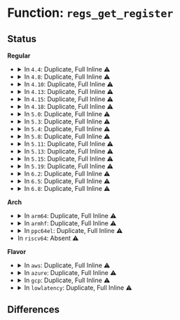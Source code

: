 # Function: <code>regs_get_register</code>

## Status
<b>Regular</b>
<ul>
<li>
<details>
<summary>In <code>4.4</code>: Duplicate, Full Inline ⚠️</summary>

**Collision:** Static Duplication

**Inline:** Full

**Transformation:** False

**Instances:**

```
In arch/x86/kernel/perf_regs.c (ffffffff810661e4)
Location: arch/x86/include/asm/ptrace.h:172
Inline: True
Inline callers:
  - arch/x86/kernel/perf_regs.c:perf_reg_value
```
```
In arch/x86/mm/mpx.c (ffffffff81075a1e)
Location: arch/x86/include/asm/ptrace.h:172
Inline: True
Inline callers:
  - arch/x86/mm/mpx.c:mpx_generate_siginfo
  - arch/x86/mm/mpx.c:mpx_generate_siginfo
  - arch/x86/mm/mpx.c:mpx_generate_siginfo
  - arch/x86/mm/mpx.c:mpx_generate_siginfo
```
```
In kernel/trace/trace_probe.c (ffffffff8116d471)
Location: arch/x86/include/asm/ptrace.h:172
Inline: True
Inline callers:
  - kernel/trace/trace_probe.c:fetch_reg_u8
  - kernel/trace/trace_probe.c:fetch_reg_u16
  - kernel/trace/trace_probe.c:fetch_reg_u32
  - kernel/trace/trace_probe.c:fetch_reg_u64
```
</details>
</li>
<li>
<details>
<summary>In <code>4.8</code>: Duplicate, Full Inline ⚠️</summary>

**Collision:** Static Duplication

**Inline:** Full

**Transformation:** False

**Instances:**

```
In arch/x86/kernel/perf_regs.c (ffffffff81065f74)
Location: arch/x86/include/asm/ptrace.h:166
Inline: True
Inline callers:
  - arch/x86/kernel/perf_regs.c:perf_reg_value
```
```
In arch/x86/mm/mpx.c (ffffffff81076f59)
Location: arch/x86/include/asm/ptrace.h:166
Inline: True
Inline callers:
  - arch/x86/mm/mpx.c:mpx_generate_siginfo
  - arch/x86/mm/mpx.c:mpx_generate_siginfo
  - arch/x86/mm/mpx.c:mpx_generate_siginfo
  - arch/x86/mm/mpx.c:mpx_generate_siginfo
```
```
In kernel/trace/trace_probe.c (ffffffff8117aa31)
Location: arch/x86/include/asm/ptrace.h:166
Inline: True
Inline callers:
  - kernel/trace/trace_probe.c:fetch_reg_u64
  - kernel/trace/trace_probe.c:fetch_reg_u32
  - kernel/trace/trace_probe.c:fetch_reg_u16
  - kernel/trace/trace_probe.c:fetch_reg_u8
```
</details>
</li>
<li>
<details>
<summary>In <code>4.10</code>: Duplicate, Full Inline ⚠️</summary>

**Collision:** Static Duplication

**Inline:** Full

**Transformation:** False

**Instances:**

```
In arch/x86/kernel/perf_regs.c (ffffffff810694a4)
Location: arch/x86/include/asm/ptrace.h:166
Inline: True
Inline callers:
  - arch/x86/kernel/perf_regs.c:perf_reg_value
```
```
In arch/x86/mm/mpx.c (ffffffff8107ab05)
Location: arch/x86/include/asm/ptrace.h:166
Inline: True
Inline callers:
  - arch/x86/mm/mpx.c:mpx_generate_siginfo
  - arch/x86/mm/mpx.c:mpx_generate_siginfo
  - arch/x86/mm/mpx.c:mpx_generate_siginfo
  - arch/x86/mm/mpx.c:mpx_generate_siginfo
```
```
In kernel/trace/trace_probe.c (ffffffff81186641)
Location: arch/x86/include/asm/ptrace.h:166
Inline: True
Inline callers:
  - kernel/trace/trace_probe.c:fetch_reg_u64
  - kernel/trace/trace_probe.c:fetch_reg_u32
  - kernel/trace/trace_probe.c:fetch_reg_u16
  - kernel/trace/trace_probe.c:fetch_reg_u8
```
</details>
</li>
<li>
<details>
<summary>In <code>4.13</code>: Duplicate, Full Inline ⚠️</summary>

**Collision:** Static Duplication

**Inline:** Full

**Transformation:** False

**Instances:**

```
In arch/x86/kernel/perf_regs.c (ffffffff81068748)
Location: arch/x86/include/asm/ptrace.h:166
Inline: True
Inline callers:
  - arch/x86/kernel/perf_regs.c:perf_reg_value
```
```
In arch/x86/mm/mpx.c (ffffffff8107933d)
Location: arch/x86/include/asm/ptrace.h:166
Inline: True
Inline callers:
  - arch/x86/mm/mpx.c:mpx_generate_siginfo
  - arch/x86/mm/mpx.c:mpx_generate_siginfo
  - arch/x86/mm/mpx.c:mpx_generate_siginfo
  - arch/x86/mm/mpx.c:mpx_generate_siginfo
```
```
In kernel/trace/trace_probe.c (ffffffff811892a1)
Location: arch/x86/include/asm/ptrace.h:166
Inline: True
Inline callers:
  - kernel/trace/trace_probe.c:fetch_reg_u64
  - kernel/trace/trace_probe.c:fetch_reg_u32
  - kernel/trace/trace_probe.c:fetch_reg_u16
  - kernel/trace/trace_probe.c:fetch_reg_u8
```
</details>
</li>
<li>
<details>
<summary>In <code>4.15</code>: Duplicate, Full Inline ⚠️</summary>

**Collision:** Static Duplication

**Inline:** Full

**Transformation:** False

**Instances:**

```
In arch/x86/kernel/perf_regs.c (ffffffff8106ca24)
Location: arch/x86/include/asm/ptrace.h:191
Inline: True
Inline callers:
  - arch/x86/kernel/perf_regs.c:perf_reg_value
```
```
In kernel/trace/trace_probe.c (ffffffff81196f21)
Location: arch/x86/include/asm/ptrace.h:191
Inline: True
Inline callers:
  - kernel/trace/trace_probe.c:fetch_reg_u64
  - kernel/trace/trace_probe.c:fetch_reg_u32
  - kernel/trace/trace_probe.c:fetch_reg_u16
  - kernel/trace/trace_probe.c:fetch_reg_u8
```
```
In arch/x86/lib/insn-eval.c (ffffffff81983b27)
Location: arch/x86/include/asm/ptrace.h:191
Inline: True
Inline callers:
  - arch/x86/lib/insn-eval.c:insn_get_addr_ref
  - arch/x86/lib/insn-eval.c:insn_get_addr_ref
  - arch/x86/lib/insn-eval.c:get_eff_addr_sib
  - arch/x86/lib/insn-eval.c:get_eff_addr_sib
  - arch/x86/lib/insn-eval.c:get_eff_addr_modrm
  - arch/x86/lib/insn-eval.c:get_eff_addr_reg
  - arch/x86/lib/insn-eval.c:get_eff_addr_reg
  - arch/x86/lib/insn-eval.c:get_eff_addr_reg
```
</details>
</li>
<li>
<details>
<summary>In <code>4.18</code>: Duplicate, Full Inline ⚠️</summary>

**Collision:** Static Duplication

**Inline:** Full

**Transformation:** False

**Instances:**

```
In arch/x86/kernel/perf_regs.c (ffffffff8106f8c4)
Location: arch/x86/include/asm/ptrace.h:196
Inline: True
Inline callers:
  - arch/x86/kernel/perf_regs.c:perf_reg_value
```
```
In kernel/trace/trace_probe.c (ffffffff811abf20)
Location: arch/x86/include/asm/ptrace.h:196
Inline: True
Inline callers:
  - kernel/trace/trace_probe.c:fetch_reg_u64
  - kernel/trace/trace_probe.c:fetch_reg_u32
  - kernel/trace/trace_probe.c:fetch_reg_u16
  - kernel/trace/trace_probe.c:fetch_reg_u8
```
```
In arch/x86/lib/insn-eval.c (ffffffff819dffdd)
Location: arch/x86/include/asm/ptrace.h:196
Inline: True
Inline callers:
  - arch/x86/lib/insn-eval.c:insn_get_addr_ref
  - arch/x86/lib/insn-eval.c:insn_get_addr_ref
  - arch/x86/lib/insn-eval.c:get_eff_addr_sib
  - arch/x86/lib/insn-eval.c:get_eff_addr_sib
  - arch/x86/lib/insn-eval.c:get_eff_addr_modrm
  - arch/x86/lib/insn-eval.c:get_eff_addr_reg
  - arch/x86/lib/insn-eval.c:get_eff_addr_reg
  - arch/x86/lib/insn-eval.c:get_eff_addr_reg
```
</details>
</li>
<li>
<details>
<summary>In <code>5.0</code>: Duplicate, Full Inline ⚠️</summary>

**Collision:** Static Duplication

**Inline:** Full

**Transformation:** False

**Instances:**

```
In arch/x86/kernel/perf_regs.c (ffffffff81075924)
Location: arch/x86/include/asm/ptrace.h:198
Inline: True
Inline callers:
  - arch/x86/kernel/perf_regs.c:perf_reg_value
```
```
In kernel/trace/trace_kprobe.c (ffffffff811b5b53)
Location: arch/x86/include/asm/ptrace.h:198
Inline: True
Inline callers:
  - kernel/trace/trace_kprobe.c:process_fetch_insn
  - kernel/trace/trace_kprobe.c:process_fetch_insn
```
```
In kernel/trace/trace_uprobe.c (ffffffff811bc327)
Location: arch/x86/include/asm/ptrace.h:198
Inline: True
Inline callers:
  - kernel/trace/trace_uprobe.c:process_fetch_insn
```
```
In arch/x86/lib/insn-eval.c (ffffffff81a1af6d)
Location: arch/x86/include/asm/ptrace.h:198
Inline: True
Inline callers:
  - arch/x86/lib/insn-eval.c:insn_get_addr_ref
  - arch/x86/lib/insn-eval.c:insn_get_addr_ref
  - arch/x86/lib/insn-eval.c:get_eff_addr_sib
  - arch/x86/lib/insn-eval.c:get_eff_addr_sib
  - arch/x86/lib/insn-eval.c:get_eff_addr_modrm
  - arch/x86/lib/insn-eval.c:get_eff_addr_reg
  - arch/x86/lib/insn-eval.c:get_eff_addr_reg
  - arch/x86/lib/insn-eval.c:get_eff_addr_reg
```
</details>
</li>
<li>
<details>
<summary>In <code>5.3</code>: Duplicate, Full Inline ⚠️</summary>

**Collision:** Static Duplication

**Inline:** Full

**Transformation:** False

**Instances:**

```
In arch/x86/kernel/perf_regs.c (ffffffff8107950b)
Location: arch/x86/include/asm/ptrace.h:213
Inline: True
Inline callers:
  - arch/x86/kernel/perf_regs.c:perf_reg_value
```
```
In kernel/trace/trace_kprobe.c (ffffffff811c4e3f)
Location: arch/x86/include/asm/ptrace.h:213
Inline: True
Inline callers:
  - kernel/trace/trace_kprobe.c:process_fetch_insn
  - kernel/trace/trace_kprobe.c:process_fetch_insn
```
```
In kernel/trace/trace_uprobe.c (ffffffff811cd6e0)
Location: arch/x86/include/asm/ptrace.h:213
Inline: True
Inline callers:
  - kernel/trace/trace_uprobe.c:process_fetch_insn
```
```
In arch/x86/lib/insn-eval.c (ffffffff81a8ad17)
Location: arch/x86/include/asm/ptrace.h:213
Inline: True
Inline callers:
  - arch/x86/lib/insn-eval.c:insn_get_addr_ref
  - arch/x86/lib/insn-eval.c:insn_get_addr_ref
  - arch/x86/lib/insn-eval.c:get_eff_addr_sib
  - arch/x86/lib/insn-eval.c:get_eff_addr_sib
  - arch/x86/lib/insn-eval.c:get_eff_addr_modrm
  - arch/x86/lib/insn-eval.c:get_eff_addr_reg
  - arch/x86/lib/insn-eval.c:get_eff_addr_reg
  - arch/x86/lib/insn-eval.c:get_eff_addr_reg
```
</details>
</li>
<li>
<details>
<summary>In <code>5.4</code>: Duplicate, Full Inline ⚠️</summary>

**Collision:** Static Duplication

**Inline:** Full

**Transformation:** False

**Instances:**

```
In arch/x86/kernel/perf_regs.c (ffffffff8107a55b)
Location: arch/x86/include/asm/ptrace.h:213
Inline: True
Inline callers:
  - arch/x86/kernel/perf_regs.c:perf_reg_value
```
```
In kernel/trace/trace_kprobe.c (ffffffff811d0943)
Location: arch/x86/include/asm/ptrace.h:213
Inline: True
Inline callers:
  - kernel/trace/trace_kprobe.c:process_fetch_insn
  - kernel/trace/trace_kprobe.c:process_fetch_insn
```
```
In kernel/trace/trace_uprobe.c (ffffffff811d9fb4)
Location: arch/x86/include/asm/ptrace.h:213
Inline: True
Inline callers:
  - kernel/trace/trace_uprobe.c:process_fetch_insn
```
```
In arch/x86/lib/insn-eval.c (ffffffff81ac1fd7)
Location: arch/x86/include/asm/ptrace.h:213
Inline: True
Inline callers:
  - arch/x86/lib/insn-eval.c:insn_get_addr_ref
  - arch/x86/lib/insn-eval.c:insn_get_addr_ref
  - arch/x86/lib/insn-eval.c:get_eff_addr_sib
  - arch/x86/lib/insn-eval.c:get_eff_addr_sib
  - arch/x86/lib/insn-eval.c:get_eff_addr_modrm
  - arch/x86/lib/insn-eval.c:get_eff_addr_reg
  - arch/x86/lib/insn-eval.c:get_eff_addr_reg
  - arch/x86/lib/insn-eval.c:get_eff_addr_reg
```
</details>
</li>
<li>
<details>
<summary>In <code>5.8</code>: Duplicate, Full Inline ⚠️</summary>

**Collision:** Static Duplication

**Inline:** Full

**Transformation:** False

**Instances:**

```
In arch/x86/kernel/perf_regs.c (ffffffff810819aa)
Location: arch/x86/include/asm/ptrace.h:226
Inline: True
Inline callers:
  - arch/x86/kernel/perf_regs.c:perf_reg_value
```
```
In kernel/trace/trace_kprobe.c (ffffffff811ec413)
Location: arch/x86/include/asm/ptrace.h:226
Inline: True
Inline callers:
  - kernel/trace/trace_kprobe.c:process_fetch_insn
  - kernel/trace/trace_kprobe.c:process_fetch_insn
```
```
In kernel/trace/trace_uprobe.c (ffffffff811f6a5f)
Location: arch/x86/include/asm/ptrace.h:226
Inline: True
Inline callers:
  - kernel/trace/trace_uprobe.c:process_fetch_insn
```
```
In arch/x86/lib/insn-eval.c (ffffffff815fe3c5)
Location: arch/x86/include/asm/ptrace.h:226
Inline: True
Inline callers:
  - arch/x86/lib/insn-eval.c:get_addr_ref_16
  - arch/x86/lib/insn-eval.c:get_addr_ref_16
  - arch/x86/lib/insn-eval.c:get_eff_addr_sib
  - arch/x86/lib/insn-eval.c:get_eff_addr_sib
  - arch/x86/lib/insn-eval.c:get_eff_addr_modrm
  - arch/x86/lib/insn-eval.c:get_eff_addr_reg
  - arch/x86/lib/insn-eval.c:get_eff_addr_reg
  - arch/x86/lib/insn-eval.c:get_eff_addr_reg
```
</details>
</li>
<li>
<details>
<summary>In <code>5.11</code>: Duplicate, Full Inline ⚠️</summary>

**Collision:** Static Duplication

**Inline:** Full

**Transformation:** False

**Instances:**

```
In arch/x86/kernel/perf_regs.c (ffffffff8108140a)
Location: arch/x86/include/asm/ptrace.h:246
Inline: True
Inline callers:
  - arch/x86/kernel/perf_regs.c:perf_reg_value
```
```
In kernel/trace/trace_kprobe.c (ffffffff811ea563)
Location: arch/x86/include/asm/ptrace.h:246
Inline: True
Inline callers:
  - kernel/trace/trace_kprobe.c:process_fetch_insn
  - kernel/trace/trace_kprobe.c:process_fetch_insn
```
```
In kernel/trace/trace_uprobe.c (ffffffff811f5546)
Location: arch/x86/include/asm/ptrace.h:246
Inline: True
Inline callers:
  - kernel/trace/trace_uprobe.c:process_fetch_insn
```
```
In arch/x86/lib/insn-eval.c (ffffffff816231d5)
Location: arch/x86/include/asm/ptrace.h:246
Inline: True
Inline callers:
  - arch/x86/lib/insn-eval.c:get_addr_ref_16
  - arch/x86/lib/insn-eval.c:get_addr_ref_16
  - arch/x86/lib/insn-eval.c:get_eff_addr_sib
  - arch/x86/lib/insn-eval.c:get_eff_addr_sib
  - arch/x86/lib/insn-eval.c:get_eff_addr_modrm
  - arch/x86/lib/insn-eval.c:get_eff_addr_reg
  - arch/x86/lib/insn-eval.c:get_eff_addr_reg
  - arch/x86/lib/insn-eval.c:get_eff_addr_reg
```
</details>
</li>
<li>
<details>
<summary>In <code>5.13</code>: Duplicate, Full Inline ⚠️</summary>

**Collision:** Static Duplication

**Inline:** Full

**Transformation:** False

**Instances:**

```
In arch/x86/kernel/kprobes/core.c (ffffffff8107acc2)
Location: arch/x86/include/asm/ptrace.h:249
Inline: True
Inline callers:
  - arch/x86/kernel/kprobes/core.c:kprobe_emulate_jmp_indirect
  - arch/x86/kernel/kprobes/core.c:kprobe_emulate_call_indirect
```
```
In arch/x86/kernel/perf_regs.c (ffffffff8108222a)
Location: arch/x86/include/asm/ptrace.h:249
Inline: True
Inline callers:
  - arch/x86/kernel/perf_regs.c:perf_reg_value
```
```
In kernel/trace/trace_kprobe.c (ffffffff811eb9ca)
Location: arch/x86/include/asm/ptrace.h:249
Inline: True
Inline callers:
  - kernel/trace/trace_kprobe.c:process_fetch_insn
  - kernel/trace/trace_kprobe.c:process_fetch_insn
```
```
In kernel/trace/trace_uprobe.c (ffffffff811f6430)
Location: arch/x86/include/asm/ptrace.h:249
Inline: True
Inline callers:
  - kernel/trace/trace_uprobe.c:process_fetch_insn
```
```
In arch/x86/lib/insn-eval.c (ffffffff81606a85)
Location: arch/x86/include/asm/ptrace.h:249
Inline: True
Inline callers:
  - arch/x86/lib/insn-eval.c:get_addr_ref_16
  - arch/x86/lib/insn-eval.c:get_addr_ref_16
```
</details>
</li>
<li>
<details>
<summary>In <code>5.15</code>: Duplicate, Full Inline ⚠️</summary>

**Collision:** Static Duplication

**Inline:** Full

**Transformation:** False

**Instances:**

```
In arch/x86/kernel/kprobes/core.c (ffffffff81088e72)
Location: arch/x86/include/asm/ptrace.h:249
Inline: True
Inline callers:
  - arch/x86/kernel/kprobes/core.c:kprobe_emulate_jmp_indirect
  - arch/x86/kernel/kprobes/core.c:kprobe_emulate_call_indirect
```
```
In arch/x86/kernel/perf_regs.c (ffffffff81091230)
Location: arch/x86/include/asm/ptrace.h:249
Inline: True
Inline callers:
  - arch/x86/kernel/perf_regs.c:perf_reg_value
```
```
In kernel/trace/trace_kprobe.c (ffffffff8121c8fc)
Location: arch/x86/include/asm/ptrace.h:249
Inline: True
Inline callers:
  - kernel/trace/trace_kprobe.c:process_fetch_insn
  - kernel/trace/trace_kprobe.c:process_fetch_insn
```
```
In kernel/trace/trace_uprobe.c (ffffffff8122669f)
Location: arch/x86/include/asm/ptrace.h:249
Inline: True
Inline callers:
  - kernel/trace/trace_uprobe.c:process_fetch_insn
```
```
In arch/x86/lib/insn-eval.c (ffffffff816754e5)
Location: arch/x86/include/asm/ptrace.h:249
Inline: True
Inline callers:
  - arch/x86/lib/insn-eval.c:get_addr_ref_16
  - arch/x86/lib/insn-eval.c:get_addr_ref_16
```
</details>
</li>
<li>
<details>
<summary>In <code>5.19</code>: Duplicate, Full Inline ⚠️</summary>

**Collision:** Static Duplication

**Inline:** Full

**Transformation:** False

**Instances:**

```
In arch/x86/kernel/kprobes/core.c (ffffffff81099102)
Location: arch/x86/include/asm/ptrace.h:253
Inline: True
Inline callers:
  - arch/x86/kernel/kprobes/core.c:kprobe_emulate_jmp_indirect
  - arch/x86/kernel/kprobes/core.c:kprobe_emulate_call_indirect
```
```
In arch/x86/kernel/perf_regs.c (ffffffff810a2340)
Location: arch/x86/include/asm/ptrace.h:253
Inline: True
Inline callers:
  - arch/x86/kernel/perf_regs.c:perf_reg_value
```
```
In kernel/trace/trace_kprobe.c (ffffffff8125b6e9)
Location: arch/x86/include/asm/ptrace.h:253
Inline: True
Inline callers:
  - kernel/trace/trace_kprobe.c:process_fetch_insn
  - kernel/trace/trace_kprobe.c:process_fetch_insn
```
```
In kernel/trace/trace_uprobe.c (ffffffff812662d8)
Location: arch/x86/include/asm/ptrace.h:253
Inline: True
Inline callers:
  - kernel/trace/trace_uprobe.c:process_fetch_insn
```
```
In arch/x86/lib/insn-eval.c (ffffffff8178ffdd)
Location: arch/x86/include/asm/ptrace.h:253
Inline: True
Inline callers:
  - arch/x86/lib/insn-eval.c:get_addr_ref_16
  - arch/x86/lib/insn-eval.c:get_addr_ref_16
  - arch/x86/lib/insn-eval.c:get_eff_addr_sib
  - arch/x86/lib/insn-eval.c:get_eff_addr_sib
  - arch/x86/lib/insn-eval.c:get_eff_addr_modrm
```
</details>
</li>
<li>
<details>
<summary>In <code>6.2</code>: Duplicate, Full Inline ⚠️</summary>

**Collision:** Static Duplication

**Inline:** Full

**Transformation:** False

**Instances:**

```
In arch/x86/kernel/kprobes/core.c (ffffffff810af8d2)
Location: arch/x86/include/asm/ptrace.h:253
Inline: True
Inline callers:
  - arch/x86/kernel/kprobes/core.c:kprobe_emulate_jmp_indirect
  - arch/x86/kernel/kprobes/core.c:kprobe_emulate_call_indirect
```
```
In arch/x86/kernel/perf_regs.c (ffffffff810ba4e0)
Location: arch/x86/include/asm/ptrace.h:253
Inline: True
Inline callers:
  - arch/x86/kernel/perf_regs.c:perf_reg_value
```
```
In kernel/trace/trace_kprobe.c (ffffffff812acfdb)
Location: arch/x86/include/asm/ptrace.h:253
Inline: True
Inline callers:
  - kernel/trace/trace_kprobe.c:process_fetch_insn
  - kernel/trace/trace_kprobe.c:process_fetch_insn
```
```
In kernel/trace/trace_uprobe.c (ffffffff812b7dcf)
Location: arch/x86/include/asm/ptrace.h:253
Inline: True
Inline callers:
  - kernel/trace/trace_uprobe.c:process_fetch_insn
```
```
In arch/x86/lib/insn-eval.c (ffffffff8204db6d)
Location: arch/x86/include/asm/ptrace.h:253
Inline: True
Inline callers:
  - arch/x86/lib/insn-eval.c:get_addr_ref_16
  - arch/x86/lib/insn-eval.c:get_addr_ref_16
  - arch/x86/lib/insn-eval.c:get_eff_addr_sib
  - arch/x86/lib/insn-eval.c:get_eff_addr_sib
  - arch/x86/lib/insn-eval.c:get_eff_addr_modrm
```
</details>
</li>
<li>
<details>
<summary>In <code>6.5</code>: Duplicate, Full Inline ⚠️</summary>

**Collision:** Static Duplication

**Inline:** Full

**Transformation:** False

**Instances:**

```
In arch/x86/kernel/kprobes/core.c (ffffffff810b28f2)
Location: arch/x86/include/asm/ptrace.h:253
Inline: True
Inline callers:
  - arch/x86/kernel/kprobes/core.c:kprobe_emulate_jmp_indirect
  - arch/x86/kernel/kprobes/core.c:kprobe_emulate_call_indirect
```
```
In arch/x86/kernel/perf_regs.c (ffffffff810bd6b0)
Location: arch/x86/include/asm/ptrace.h:253
Inline: True
Inline callers:
  - arch/x86/kernel/perf_regs.c:perf_reg_value
```
```
In kernel/trace/trace_kprobe.c (ffffffff812ceb3a)
Location: arch/x86/include/asm/ptrace.h:253
Inline: True
Inline callers:
  - kernel/trace/trace_kprobe.c:process_fetch_insn
  - kernel/trace/trace_kprobe.c:process_fetch_insn
```
```
In kernel/trace/trace_uprobe.c (ffffffff812dac39)
Location: arch/x86/include/asm/ptrace.h:253
Inline: True
Inline callers:
  - kernel/trace/trace_uprobe.c:process_fetch_insn
```
```
In kernel/trace/trace_fprobe.c (ffffffff812e11ad)
Location: arch/x86/include/asm/ptrace.h:253
Inline: True
Inline callers:
  - kernel/trace/trace_fprobe.c:process_fetch_insn
```
```
In arch/x86/lib/insn-eval.c (ffffffff820cc410)
Location: arch/x86/include/asm/ptrace.h:253
Inline: True
Inline callers:
  - arch/x86/lib/insn-eval.c:get_addr_ref_16
  - arch/x86/lib/insn-eval.c:get_addr_ref_16
  - arch/x86/lib/insn-eval.c:get_eff_addr_sib
  - arch/x86/lib/insn-eval.c:get_eff_addr_sib
  - arch/x86/lib/insn-eval.c:get_eff_addr_modrm
```
</details>
</li>
<li>
<details>
<summary>In <code>6.8</code>: Duplicate, Full Inline ⚠️</summary>

**Collision:** Static Duplication

**Inline:** Full

**Transformation:** False

**Instances:**

```
In arch/x86/kernel/kprobes/core.c (ffffffff810b9d52)
Location: arch/x86/include/asm/ptrace.h:253
Inline: True
Inline callers:
  - arch/x86/kernel/kprobes/core.c:kprobe_emulate_jmp_indirect
  - arch/x86/kernel/kprobes/core.c:kprobe_emulate_call_indirect
```
```
In arch/x86/kernel/perf_regs.c (ffffffff810c4830)
Location: arch/x86/include/asm/ptrace.h:253
Inline: True
Inline callers:
  - arch/x86/kernel/perf_regs.c:perf_reg_value
```
```
In kernel/trace/trace_kprobe.c (ffffffff812ec53a)
Location: arch/x86/include/asm/ptrace.h:253
Inline: True
Inline callers:
  - kernel/trace/trace_kprobe.c:process_fetch_insn
  - kernel/trace/trace_kprobe.c:process_fetch_insn
```
```
In kernel/trace/trace_uprobe.c (ffffffff812f8e89)
Location: arch/x86/include/asm/ptrace.h:253
Inline: True
Inline callers:
  - kernel/trace/trace_uprobe.c:process_fetch_insn
```
```
In kernel/trace/trace_fprobe.c (ffffffff812ff1fd)
Location: arch/x86/include/asm/ptrace.h:253
Inline: True
Inline callers:
  - kernel/trace/trace_fprobe.c:process_fetch_insn
```
```
In arch/x86/lib/insn-eval.c (ffffffff821a6c40)
Location: arch/x86/include/asm/ptrace.h:253
Inline: True
Inline callers:
  - arch/x86/lib/insn-eval.c:get_addr_ref_16
  - arch/x86/lib/insn-eval.c:get_addr_ref_16
  - arch/x86/lib/insn-eval.c:get_eff_addr_sib
  - arch/x86/lib/insn-eval.c:get_eff_addr_sib
  - arch/x86/lib/insn-eval.c:get_eff_addr_modrm
```
</details>
</li>
</ul>
<b>Arch</b>
<ul>
<li>
<details>
<summary>In <code>arm64</code>: Duplicate, Full Inline ⚠️</summary>

**Collision:** Static Duplication

**Inline:** Full

**Transformation:** False

**Instances:**

```
In kernel/trace/trace_kprobe.c (ffff80001024f364)
Location: arch/arm64/include/asm/ptrace.h:247
Inline: True
Inline callers:
  - kernel/trace/trace_kprobe.c:process_fetch_insn
```
```
In kernel/trace/trace_uprobe.c (ffff80001025a464)
Location: arch/arm64/include/asm/ptrace.h:247
Inline: True
Inline callers:
  - kernel/trace/trace_uprobe.c:process_fetch_insn
```
</details>
</li>
<li>
<details>
<summary>In <code>armhf</code>: Duplicate, Full Inline ⚠️</summary>

**Collision:** Static Duplication

**Inline:** Full

**Transformation:** False

**Instances:**

```
In kernel/trace/trace_kprobe.c (c0482280)
Location: arch/arm/include/asm/ptrace.h:144
Inline: True
Inline callers:
  - kernel/trace/trace_kprobe.c:process_fetch_insn
```
```
In kernel/trace/trace_uprobe.c (c048d660)
Location: arch/arm/include/asm/ptrace.h:144
Inline: True
Inline callers:
  - kernel/trace/trace_uprobe.c:process_fetch_insn
```
</details>
</li>
<li>
<details>
<summary>In <code>ppc64el</code>: Duplicate, Full Inline ⚠️</summary>

**Collision:** Static Duplication

**Inline:** Full

**Transformation:** False

**Instances:**

```
In arch/powerpc/perf/perf_regs.c (c000000000125fbc)
Location: arch/powerpc/include/asm/ptrace.h:232
Inline: True
Inline callers:
  - arch/powerpc/perf/perf_regs.c:perf_reg_value
```
```
In kernel/trace/trace_kprobe.c (c0000000002eba84)
Location: arch/powerpc/include/asm/ptrace.h:232
Inline: True
Inline callers:
  - kernel/trace/trace_kprobe.c:process_fetch_insn
```
```
In kernel/trace/trace_uprobe.c (c0000000002fde38)
Location: arch/powerpc/include/asm/ptrace.h:232
Inline: True
Inline callers:
  - kernel/trace/trace_uprobe.c:process_fetch_insn
```
</details>
</li>
<li>
In <code>riscv64</code>: Absent ⚠️
</li>
</ul>
<b>Flavor</b>
<ul>
<li>
<details>
<summary>In <code>aws</code>: Duplicate, Full Inline ⚠️</summary>

**Collision:** Static Duplication

**Inline:** Full

**Transformation:** False

**Instances:**

```
In arch/x86/kernel/perf_regs.c (ffffffff8107955b)
Location: arch/x86/include/asm/ptrace.h:213
Inline: True
Inline callers:
  - arch/x86/kernel/perf_regs.c:perf_reg_value
```
```
In kernel/trace/trace_kprobe.c (ffffffff811c8f63)
Location: arch/x86/include/asm/ptrace.h:213
Inline: True
Inline callers:
  - kernel/trace/trace_kprobe.c:process_fetch_insn
  - kernel/trace/trace_kprobe.c:process_fetch_insn
```
```
In kernel/trace/trace_uprobe.c (ffffffff811d25d4)
Location: arch/x86/include/asm/ptrace.h:213
Inline: True
Inline callers:
  - kernel/trace/trace_uprobe.c:process_fetch_insn
```
```
In arch/x86/lib/insn-eval.c (ffffffff81a60e27)
Location: arch/x86/include/asm/ptrace.h:213
Inline: True
Inline callers:
  - arch/x86/lib/insn-eval.c:insn_get_addr_ref
  - arch/x86/lib/insn-eval.c:insn_get_addr_ref
  - arch/x86/lib/insn-eval.c:get_eff_addr_sib
  - arch/x86/lib/insn-eval.c:get_eff_addr_sib
  - arch/x86/lib/insn-eval.c:get_eff_addr_modrm
  - arch/x86/lib/insn-eval.c:get_eff_addr_reg
  - arch/x86/lib/insn-eval.c:get_eff_addr_reg
  - arch/x86/lib/insn-eval.c:get_eff_addr_reg
```
</details>
</li>
<li>
<details>
<summary>In <code>azure</code>: Duplicate, Full Inline ⚠️</summary>

**Collision:** Static Duplication

**Inline:** Full

**Transformation:** False

**Instances:**

```
In arch/x86/kernel/perf_regs.c (ffffffff81068cdb)
Location: arch/x86/include/asm/ptrace.h:213
Inline: True
Inline callers:
  - arch/x86/kernel/perf_regs.c:perf_reg_value
```
```
In kernel/trace/trace_kprobe.c (ffffffff811bbd43)
Location: arch/x86/include/asm/ptrace.h:213
Inline: True
Inline callers:
  - kernel/trace/trace_kprobe.c:process_fetch_insn
  - kernel/trace/trace_kprobe.c:process_fetch_insn
```
```
In kernel/trace/trace_uprobe.c (ffffffff811c53a4)
Location: arch/x86/include/asm/ptrace.h:213
Inline: True
Inline callers:
  - kernel/trace/trace_uprobe.c:process_fetch_insn
```
```
In arch/x86/lib/insn-eval.c (ffffffff81a1dea7)
Location: arch/x86/include/asm/ptrace.h:213
Inline: True
Inline callers:
  - arch/x86/lib/insn-eval.c:insn_get_addr_ref
  - arch/x86/lib/insn-eval.c:insn_get_addr_ref
  - arch/x86/lib/insn-eval.c:get_eff_addr_sib
  - arch/x86/lib/insn-eval.c:get_eff_addr_sib
  - arch/x86/lib/insn-eval.c:get_eff_addr_modrm
  - arch/x86/lib/insn-eval.c:get_eff_addr_reg
  - arch/x86/lib/insn-eval.c:get_eff_addr_reg
  - arch/x86/lib/insn-eval.c:get_eff_addr_reg
```
</details>
</li>
<li>
<details>
<summary>In <code>gcp</code>: Duplicate, Full Inline ⚠️</summary>

**Collision:** Static Duplication

**Inline:** Full

**Transformation:** False

**Instances:**

```
In arch/x86/kernel/perf_regs.c (ffffffff8107950b)
Location: arch/x86/include/asm/ptrace.h:213
Inline: True
Inline callers:
  - arch/x86/kernel/perf_regs.c:perf_reg_value
```
```
In kernel/trace/trace_kprobe.c (ffffffff811c6d33)
Location: arch/x86/include/asm/ptrace.h:213
Inline: True
Inline callers:
  - kernel/trace/trace_kprobe.c:process_fetch_insn
  - kernel/trace/trace_kprobe.c:process_fetch_insn
```
```
In kernel/trace/trace_uprobe.c (ffffffff811d03a4)
Location: arch/x86/include/asm/ptrace.h:213
Inline: True
Inline callers:
  - kernel/trace/trace_uprobe.c:process_fetch_insn
```
```
In arch/x86/lib/insn-eval.c (ffffffff81acd217)
Location: arch/x86/include/asm/ptrace.h:213
Inline: True
Inline callers:
  - arch/x86/lib/insn-eval.c:insn_get_addr_ref
  - arch/x86/lib/insn-eval.c:insn_get_addr_ref
  - arch/x86/lib/insn-eval.c:get_eff_addr_sib
  - arch/x86/lib/insn-eval.c:get_eff_addr_sib
  - arch/x86/lib/insn-eval.c:get_eff_addr_modrm
  - arch/x86/lib/insn-eval.c:get_eff_addr_reg
  - arch/x86/lib/insn-eval.c:get_eff_addr_reg
  - arch/x86/lib/insn-eval.c:get_eff_addr_reg
```
</details>
</li>
<li>
<details>
<summary>In <code>lowlatency</code>: Duplicate, Full Inline ⚠️</summary>

**Collision:** Static Duplication

**Inline:** Full

**Transformation:** False

**Instances:**

```
In arch/x86/kernel/perf_regs.c (ffffffff8107b60b)
Location: arch/x86/include/asm/ptrace.h:213
Inline: True
Inline callers:
  - arch/x86/kernel/perf_regs.c:perf_reg_value
```
```
In kernel/trace/trace_kprobe.c (ffffffff811d4f93)
Location: arch/x86/include/asm/ptrace.h:213
Inline: True
Inline callers:
  - kernel/trace/trace_kprobe.c:process_fetch_insn
  - kernel/trace/trace_kprobe.c:process_fetch_insn
```
```
In kernel/trace/trace_uprobe.c (ffffffff811de644)
Location: arch/x86/include/asm/ptrace.h:213
Inline: True
Inline callers:
  - kernel/trace/trace_uprobe.c:process_fetch_insn
```
```
In arch/x86/lib/insn-eval.c (ffffffff81ad9727)
Location: arch/x86/include/asm/ptrace.h:213
Inline: True
Inline callers:
  - arch/x86/lib/insn-eval.c:insn_get_addr_ref
  - arch/x86/lib/insn-eval.c:insn_get_addr_ref
  - arch/x86/lib/insn-eval.c:get_eff_addr_sib
  - arch/x86/lib/insn-eval.c:get_eff_addr_sib
  - arch/x86/lib/insn-eval.c:get_eff_addr_modrm
  - arch/x86/lib/insn-eval.c:get_eff_addr_reg
  - arch/x86/lib/insn-eval.c:get_eff_addr_reg
  - arch/x86/lib/insn-eval.c:get_eff_addr_reg
```
</details>
</li>
</ul>

## Differences
